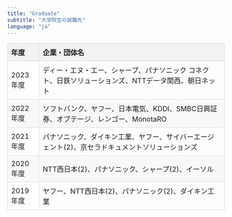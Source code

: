 ```yaml
---
title: "Graduate"
subtitle: "大学院生の就職先"
language: "ja"
---
```


<table style="width:100%; border-collapse:collapse;">
  <thead>
    <tr>
      <th style="padding:8px; border:1px solid #ddd; text-align:left; background-color:#f2f2f2;">年度</th>
      <th style="padding:8px; border:1px solid #ddd; text-align:left; background-color:#f2f2f2;">企業・団体名</th>
    </tr>
  </thead>
  <tbody>
    <tr>
      <td style="padding:8px; border:1px solid #ddd;">2023年度</td>
      <td style="padding:8px; border:1px solid #ddd;">ディー・エヌ・エー、シャープ、パナソニック コネクト、日鉄ソリューションズ、NTTデータ関西、朝日ネット</td>
    </tr>
    <tr style="background-color:#f8f8f8;">
      <td style="padding:8px; border:1px solid #ddd;">2022年度</td>
      <td style="padding:8px; border:1px solid #ddd;">ソフトバンク、ヤフー、日本電気、KDDI、SMBC日興証券、オプテージ、レンゴー、MonotaRO</td>
    </tr>
    <tr>
      <td style="padding:8px; border:1px solid #ddd;">2021年度</td>
      <td style="padding:8px; border:1px solid #ddd;">パナソニック、ダイキン工業、ヤフー、サイバーエージェント(2)、京セラドキュメントソリューションズ</td>
    </tr>
    <tr style="background-color:#f8f8f8;">
      <td style="padding:8px; border:1px solid #ddd;">2020年度</td>
      <td style="padding:8px; border:1px solid #ddd;">NTT西日本(2)、パナソニック、シャープ(2)、イーソル</td>
    </tr>
    <tr>
      <td style="padding:8px; border:1px solid #ddd;">2019年度</td>
      <td style="padding:8px; border:1px solid #ddd;">ヤフー、NTT西日本(2)、パナソニック(2)、ダイキン工業</td>
    </tr>
  </tbody>
</table>
